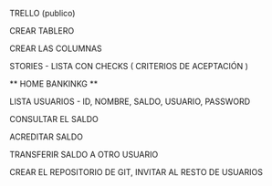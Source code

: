 
TRELLO (publico)

CREAR TABLERO

CREAR LAS COLUMNAS

STORIES
    - LISTA CON CHECKS ( CRITERIOS DE ACEPTACIÓN )

** HOME BANKINKG **

LISTA USUARIOS
    - ID, NOMBRE, SALDO, USUARIO, PASSWORD

CONSULTAR EL SALDO

ACREDITAR SALDO

TRANSFERIR SALDO A OTRO USUARIO

CREAR EL REPOSITORIO DE GIT, INVITAR AL RESTO DE USUARIOS